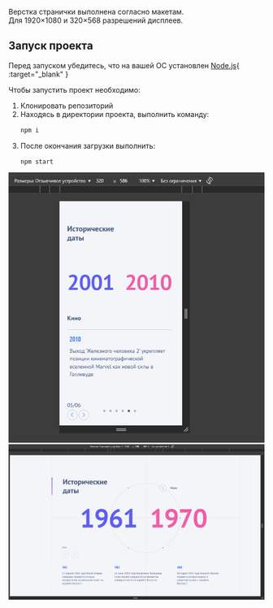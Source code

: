 
Верстка странички выполнена согласно макетам.  
Для 1920×1080 и 320×568 разрешений дисплеев.

## Запуск проекта

Перед запуском убедитесь, что на вашей ОС установлен [Node.js](https://nodejs.org/en/download/current){ :target="_blank" }

Чтобы запустить проект необходимо:

1. Клонировать репозиторий
2. Находясь в директории проекта, выполнить команду:
   ```bash
   npm i
   ```
3. После окончания загрузки выполнить:
   ```
   npm start
   ```

![Мобилка](image.png)
![Десктоп](image-1.png)
